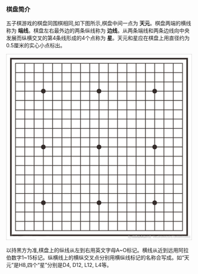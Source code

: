 ### 棋盘简介

五子棋游戏的棋盘同围棋相同,如下图所示,棋盘中间一点为 __天元__。棋盘两端的横线称为 __端线__。棋盘左右最外边的两条纵线称为 __边线__。从两条端线和两条边线向中央发展而纵横交叉的第4条线形成的4个点称为 __星__。天元和星应在棋盘上用直径约为0.5厘米的实心小点标出。

![棋盘](./pic/chessbord.jpg)

以持黑方为准,棋盘上的纵线从左到右用英文字母A~O标记。横线从近到远用阿拉伯数字1~15标记。纵横线上的横纵交叉点分别用横纵线标记的名称合写成。如“天元”是H8,四个“星”分别是D4, D12, L12, L4等。
